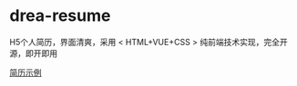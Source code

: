 # drea-resume

H5个人简历，界面清爽，采用 < HTML+VUE+CSS > 纯前端技术实现，完全开源，即开即用

[简历示例](http://drea.cc/h5/resume/me/)
